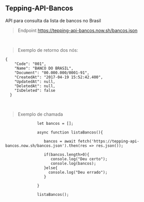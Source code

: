 ## Tepping-API-Bancos

<p>API para consulta da lista de bancos no Brasil</p>

> Endpoint
https://tepping-api-bancos.now.sh/bancos.json
<p>&nbsp;</p>

> Exemplo de retorno dos nós:
```
{
    "Code": "001",
    "Name": "BANCO DO BRASIL",
    "Document": "00.000.000/0001-91",
    "CreatedAt": "2017-04-19 15:52:42.400",
    "UpdatedAt": null,
    "DeletedAt": null,
    "IsDeleted": false
  }
```
<p>&nbsp;</p>

> Exemplo de chamada

```
              let bancos = [];

              async function listaBancos(){
                 
                 bancos = await fetch('https://tepping-api-bancos.now.sh/bancos.json').then(res => res.json());
                 
                 if(bancos.length>0){
                    console.log("Deu certo");
                    console.log(bancos);
                 }else{
                   console.log("Deu errado");
                 }
                 
              }

              listaBancos();
```
